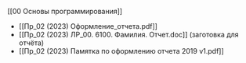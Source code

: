 [[00 Основы программирования]]

- [[Пр_02 (2023) Оформление_отчета.pdf]]
- [[Пр_02 (2023) ЛР_00. 6100. Фамилия. Отчет.doc]] (заготовка для отчёта)
- [[Пр_02 (2023) Памятка по оформлению отчета 2019 v1.pdf]]